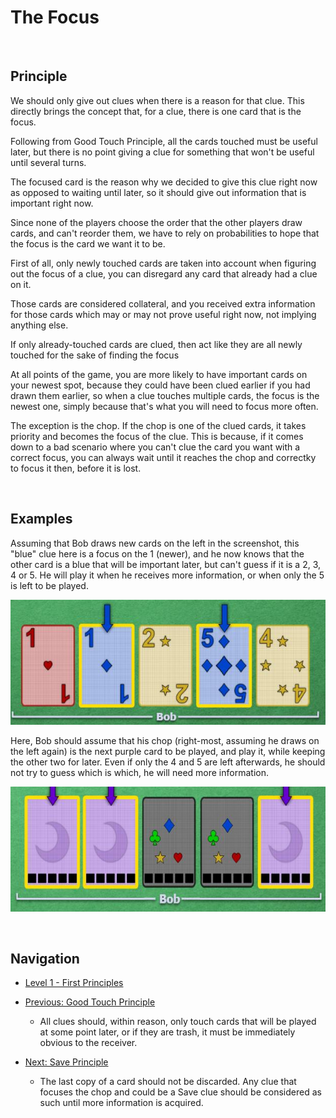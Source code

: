 # The Focus

<br />

## Principle

We should only give out clues when there is a reason for that clue. This directly brings the concept that, for a clue, there is one card that is the focus.

Following from Good Touch Principle, all the cards touched must be useful later, but there is no point giving a clue for something that won't be useful until several turns.

The focused card is the reason why we decided to give this clue right now as opposed to waiting until later, so it should give out information that is important right now.

Since none of the players choose the order that the other players draw cards, and can't reorder them, we have to rely on probabilities to hope that the focus is the card we want it to be.

First of all, only newly touched cards are taken into account when figuring out the focus of a clue, you can disregard any card that already had a clue on it.

Those cards are considered collateral, and you received extra information for those cards which may or may not prove useful right now, not implying anything else.

If only already-touched cards are clued, then act like they are all newly touched for the sake of finding the focus

At all points of the game, you are more likely to have important cards on your newest spot, because they could have been clued earlier if you had drawn them earlier, so when a clue touches multiple cards, the focus is the newest one, simply because that's what you will need to focus more often.

The exception is the chop. If the chop is one of the clued cards, it takes priority and becomes the focus of the clue. This is because, if it comes down to a bad scenario where you can't clue the card you want with a correct focus, you can always wait until it reaches the chop and correctky to focus it then, before it is lost.

<br />

## Examples

Assuming that Bob draws new cards on the left in the screenshot, this "blue" clue here is a focus on the 1 (newer), and he now knows that the other card is a blue that will be important later, but can't guess if it is a 2, 3, 4 or 5. He will play it when he receives more information, or when only the 5 is left to be played.

<p align="center">
    <img src="images/3_BlueFocus.png" height="200" />
</p>

Here, Bob should assume that his chop (right-most, assuming he draws on the left again) is the next purple card to be played, and play it, while keeping the other two for later. Even if only the 4 and 5 are left afterwards, he should not try to guess which is which, he will need more information.

<p align="center">
    <img src="images/3_PurpleFocus.png" height="200" />
</p>

<br />

## Navigation

* [Level 1 - First Principles](https://github.com/agilbert1412/HanabiStrategy/blob/master/Strategy/Level%201%20-%20First%20Principles/Level%201%20-%20First%20Principles.md)

* [Previous: Good Touch Principle](https://github.com/agilbert1412/HanabiStrategy/blob/master/Strategy/Level%201%20-%20First%20Principles/2%20-%20The%20Good%20Touch%20Principle.md)
	* All clues should, within reason, only touch cards that will be played at some point later, or if they are trash, it must be immediately obvious to the receiver.
	
* [Next: Save Principle](https://github.com/agilbert1412/HanabiStrategy/blob/master/Strategy/Level%201%20-%20First%20Principles/4%20-%20Save%20Principle.md)
	* The last copy of a card should not be discarded. Any clue that focuses the chop and could be a Save clue should be considered as such until more information is acquired.